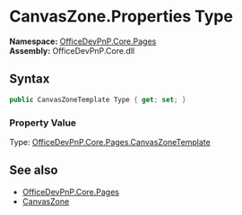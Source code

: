 # CanvasZone.Properties Type
  

**Namespace:** [OfficeDevPnP.Core.Pages](OfficeDevPnP.Core.Pages.md)  
**Assembly:** OfficeDevPnP.Core.dll  
## Syntax
```C#
public CanvasZoneTemplate Type { get; set; }
```

### Property Value
Type: [OfficeDevPnP.Core.Pages.CanvasZoneTemplate](OfficeDevPnP.Core.Pages.CanvasZoneTemplate.md)  

## See also
- [OfficeDevPnP.Core.Pages](OfficeDevPnP.Core.Pages.md)
- [CanvasZone](OfficeDevPnP.Core.Pages.CanvasZone.md) 
